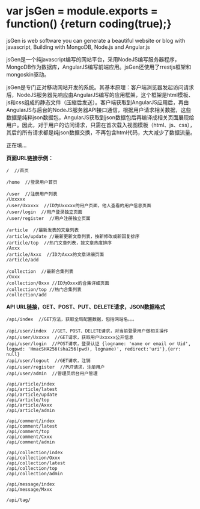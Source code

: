 var jsGen = module.exports = function() {return coding(true);}
================================================================

jsGen is web software you can generate a beautiful website or blog with javascript, Building with MongoDB, Node.js and Angular.js


jsGen是一个纯javascript编写的网站平台，采用NodeJS编写服务器程序，MongoDB作为数据库，AngularJS编写前端应用。jsGen还使用了rrestjs框架和mongoskin驱动。

jsGen是专门正对移动网站开发的系统。其基本原理：客户端浏览器发起访问请求后，NodeJS服务器先响应由AngularJS编写的应用框架，这个框架是html模板、js和css组成的静态文件（压缩后发送）。客户端获取到AngularJS应用后，再由AngularJS与后台的NodeJS服务器API接口通信，根据用户请求相关数据，这些数据是纯粹json数据包，AngularJS获取到json数据包后再编译成相关页面展现给用户。因此，对于用户的访问请求，只需在首次载入视图模板（html、js、css），其后的所有请求都是纯json数据交换，不再包含html代码，大大减少了数据流量。

正在填...


**页面URL链接示例：**

    /  //首页

    /home  //登录用户首页

    /user  //注册用户列表
    /Uxxxxx
    /user/Uxxxxx  //ID为Uxxxxx的用户页面，他人查看的用户信息页面
    /user/login  //用户登录独立页面
    /user/register  //用户注册独立页面

    /article  //最新发表的文章列表
    /article/update //最新更新文章列表，按新修改或新回复排序
    /article/top  //热门文章列表，按文章热度排序
    /Axxx
    /article/Axxx  //ID为Axxx的文章详细页面
    /article/add

    /collection  //最新合集列表
    /Oxxx
    /collection/Oxxx //ID为Oxxx的合集详细页面
    /collection/top //热门合集列表
    /collection/add



**API URL链接，GET、POST、PUT、DELETE请求，JSON数据格式**

    /api/index  //GET方法，获取全局配置数据，包括网站名。。。

    /api/user/index  //GET、POST、DELETE请求，对当前登录用户做相关操作
    /api/user/Uxxxxx  //GET请求，获取用户Uxxxxx公开信息
    /api/user/login  //POST请求，登录认证 {logname: 'name or email or Uid', logpwd: 'HmacSHA256(sha256(pwd), logname)', redirect:'uri'},{err: null}
    /api/user/logout  //GET请求，注销
    /api/user/register  //PUT请求，注册用户
    /api/user/admin  //管理员后台用户管理

    /api/article/index
    /api/article/latest
    /api/article/update
    /api/article/top
    /api/article/Axxx
    /api/article/admin

    /api/comment/index
    /api/comment/latest
    /api/comment/top
    /api/comment/Cxxx
    /api/comment/admin

    /api/collection/index
    /api/collection/Oxxx
    /api/collection/latest
    /api/collection/top
    /api/collection/admin

    /api/message/index
    /api/message/Mxxx

    /api/tag/
